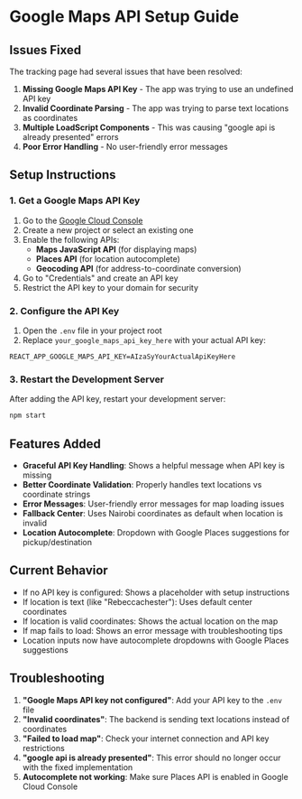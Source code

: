 # Google Maps API Setup Guide

## Issues Fixed

The tracking page had several issues that have been resolved:

1. **Missing Google Maps API Key** - The app was trying to use an undefined API key
2. **Invalid Coordinate Parsing** - The app was trying to parse text locations as coordinates
3. **Multiple LoadScript Components** - This was causing "google api is already presented" errors
4. **Poor Error Handling** - No user-friendly error messages

## Setup Instructions

### 1. Get a Google Maps API Key

1. Go to the [Google Cloud Console](https://console.cloud.google.com/)
2. Create a new project or select an existing one
3. Enable the following APIs:
   - **Maps JavaScript API** (for displaying maps)
   - **Places API** (for location autocomplete)
   - **Geocoding API** (for address-to-coordinate conversion)
4. Go to "Credentials" and create an API key
5. Restrict the API key to your domain for security

### 2. Configure the API Key

1. Open the `.env` file in your project root
2. Replace `your_google_maps_api_key_here` with your actual API key:

```env
REACT_APP_GOOGLE_MAPS_API_KEY=AIzaSyYourActualApiKeyHere
```

### 3. Restart the Development Server

After adding the API key, restart your development server:

```bash
npm start
```

## Features Added

- **Graceful API Key Handling**: Shows a helpful message when API key is missing
- **Better Coordinate Validation**: Properly handles text locations vs coordinate strings
- **Error Messages**: User-friendly error messages for map loading issues
- **Fallback Center**: Uses Nairobi coordinates as default when location is invalid
- **Location Autocomplete**: Dropdown with Google Places suggestions for pickup/destination

## Current Behavior

- If no API key is configured: Shows a placeholder with setup instructions
- If location is text (like "Rebeccachester"): Uses default center coordinates
- If location is valid coordinates: Shows the actual location on the map
- If map fails to load: Shows an error message with troubleshooting tips
- Location inputs now have autocomplete dropdowns with Google Places suggestions

## Troubleshooting

1. **"Google Maps API key not configured"**: Add your API key to the `.env` file
2. **"Invalid coordinates"**: The backend is sending text locations instead of coordinates
3. **"Failed to load map"**: Check your internet connection and API key restrictions
4. **"google api is already presented"**: This error should no longer occur with the fixed implementation
5. **Autocomplete not working**: Make sure Places API is enabled in Google Cloud Console 